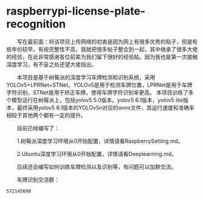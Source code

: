 # raspberrypi-license-plate-recognition

&emsp;&emsp;写在最前面：将该项目上传网络的初衷是因为网上有很多优秀的贴子，但是有些年份较早，有些完整性不高，我就把很多帖子整合到一起，其中继承了很多大佬的经验，在此非常感谢各位前辈为我们留下很好的经验贴。因为我也是第一次接触深度学习，有不妥之处还望大佬指出。

&emsp;&emsp;本项目是基于树莓派的深度学习车牌检测和识别系统，采用YOLOv5+LPRNet+STNet。YOLOv5是用于检测车牌位置，LPRNet是用于车牌字符识别，STNet是用于矫正车牌，使得车牌字符识别率更高。
本项目训练了多个模型运行在树莓派上，包括yolov5 5.0版本。yolov5 6.1版本，yolov5 lite版本，最终采用yolov5 6.1版本的YOLOv5n对应的onnx文件，其运行速度和准确率相较于其他两个都有一定的提升。

&emsp;&emsp;目前已经编写了：

&emsp;&emsp;1.树莓派深度学习环境从0开始配置，详情请看RaspberrySetting.md。

&emsp;&emsp;2.Ubuntu深度学习环境从0开始配置，详情请看Deeplearning.md。

&emsp;&emsp;后续还会编写如何训练车牌检测以及识别等，有问题可以加群交流。

&emsp;&emsp;车牌识别交流群：
```
572145690
```
